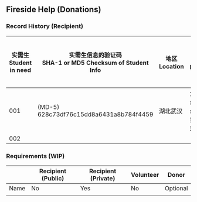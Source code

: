 ## Fireside Help (Donations)

### Record History (Recipient)

|实需生<br>Student in need          | 实需生信息的验证码 <br>SHA-1 or MD5 Checksum of Student Info                   | 地区 Location    | 受疫情影响(可选）Description (optional)  | 收款二维码的验证码 <br>SHA-1 or MD5 Checksum of Payment QR    | 志愿验证人联系方式<br>Volunteer Verifier Contact |
| ------------------- | ------------------------------------- | ------------------- | ------------------- | ------------------- | ------------------- |
| 001                 |(MD-5) 628c73df76c15dd8a6431a8b784f4459| 湖北武汉            |  父亲病逝由母亲抚养，母亲务农，家庭经济困难。                    |(MD-5) ab195d7413e9e7e7510d2fd1c1231292| WeChat |
| 002| | | | | |


### Requirements (WIP)

|                     | Recipient (Public)  | Recipient (Private) | Volunteer           | Donor               |
| ------------------- | ------------------- | ------------------- | ------------------- | ------------------- |
| Name                | No                  | Yes                 | No                  | Optional            |
|                     |                     |                     |                     |                     |

